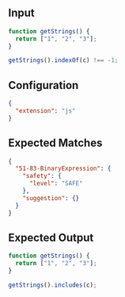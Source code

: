 
## Input
```javascript input
function getStrings() {
  return ["1", "2", "3"];
}

getStrings().indexOf(c) !== -1;
```

## Configuration
```json configuration
{
  "extension": "js"
}
```

## Expected Matches
```json expected matches
{
  "51-83-BinaryExpression": {
    "safety": {
      "level": "SAFE"
    },
    "suggestion": {}
  }
}
```

## Expected Output
```javascript expected output
function getStrings() {
  return ["1", "2", "3"];
}

getStrings().includes(c);
```

